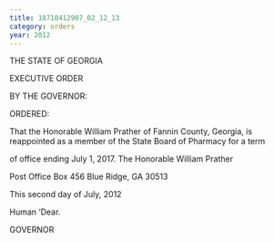 ```yaml
---
title: 18710412907_02_12_13
category: orders
year: 2012
---
```

 

THE STATE OF GEORGIA

EXECUTIVE ORDER

BY THE GOVERNOR:

ORDERED:

That the Honorable William Prather of Fannin County, Georgia, is
reappointed as a member of the State Board of Pharmacy for a term

of office ending July 1, 2017.
The Honorable William Prather

Post Office Box 456
Blue Ridge, GA 30513

This second day of July, 2012

Human ‘Dear.

GOVERNOR

